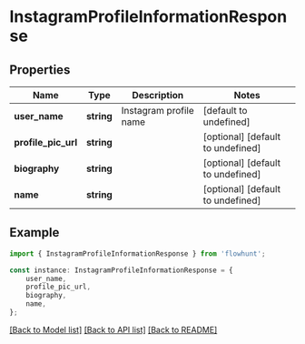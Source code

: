 # InstagramProfileInformationResponse


## Properties

Name | Type | Description | Notes
------------ | ------------- | ------------- | -------------
**user_name** | **string** | Instagram profile name | [default to undefined]
**profile_pic_url** | **string** |  | [optional] [default to undefined]
**biography** | **string** |  | [optional] [default to undefined]
**name** | **string** |  | [optional] [default to undefined]

## Example

```typescript
import { InstagramProfileInformationResponse } from 'flowhunt';

const instance: InstagramProfileInformationResponse = {
    user_name,
    profile_pic_url,
    biography,
    name,
};
```

[[Back to Model list]](../README.md#documentation-for-models) [[Back to API list]](../README.md#documentation-for-api-endpoints) [[Back to README]](../README.md)
